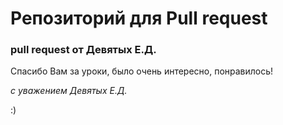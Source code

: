 # Репозиторий для Pull request


### pull request от Девятых Е.Д. 

Спасибо Вам за уроки, было очень интересно, понравилось!

 *с уважением Девятых Е.Д.*
 

 :)
